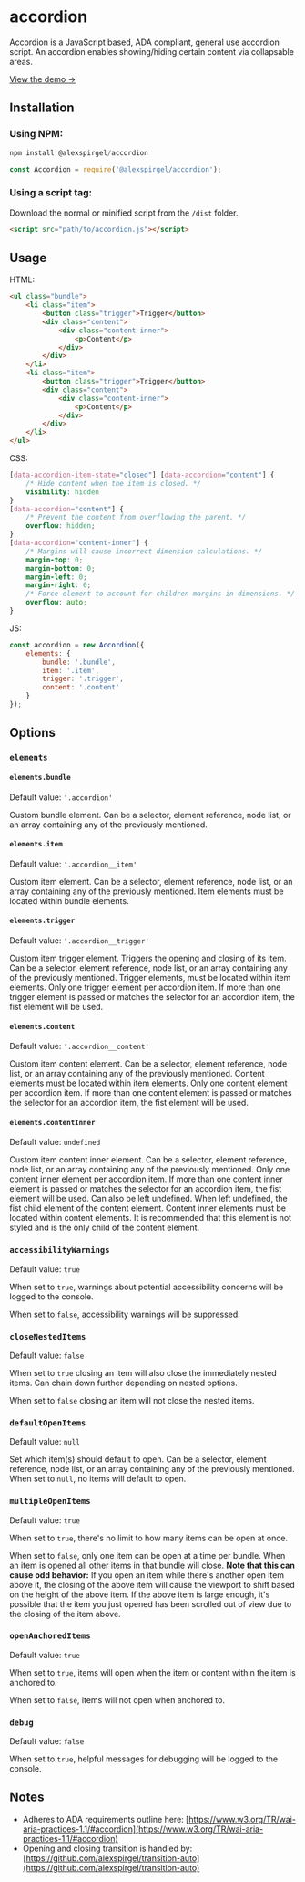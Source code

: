 # accordion

Accordion is a JavaScript based, ADA compliant, general use accordion script. An accordion enables showing/hiding certain content via collapsable areas.

<a href="http://alexanderspirgel.com/accordion/demo" target="_blank">View the demo →</a>

## Installation

### Using NPM:

```js
npm install @alexspirgel/accordion
```

```js
const Accordion = require('@alexspirgel/accordion');
```

### Using a script tag:

Download the normal or minified script from the `/dist` folder.

```html
<script src="path/to/accordion.js"></script>
```

## Usage

HTML:
```html
<ul class="bundle">
	<li class="item">
		<button class="trigger">Trigger</button>
		<div class="content">
			<div class="content-inner">
				<p>Content</p>
			</div>
		</div>
	</li>
	<li class="item">
		<button class="trigger">Trigger</button>
		<div class="content">
			<div class="content-inner">
				<p>Content</p>
			</div>
		</div>
	</li>
</ul>
```

CSS:
```css
[data-accordion-item-state="closed"] [data-accordion="content"] {
	/* Hide content when the item is closed. */
	visibility: hidden
}
[data-accordion="content"] {
	/* Prevent the content from overflowing the parent. */
	overflow: hidden;
}
[data-accordion="content-inner"] {
	/* Margins will cause incorrect dimension calculations. */
	margin-top: 0;
	margin-bottom: 0;
	margin-left: 0;
	margin-right: 0;
	/* Force element to account for children margins in dimensions. */
	overflow: auto;
}
```

JS:
```js
const accordion = new Accordion({
	elements: {
		bundle: '.bundle',
		item: '.item',
		trigger: '.trigger',
		content: '.content'
	}
});
```

## Options
### `elements`
#### `elements.bundle`
Default value: `'.accordion'`

Custom bundle element. Can be a selector, element reference, node list, or an array containing any of the previously mentioned.

#### `elements.item`
Default value: `'.accordion__item'`

Custom item element. Can be a selector, element reference, node list, or an array containing any of the previously mentioned. Item elements must be located within bundle elements.

#### `elements.trigger`
Default value: `'.accordion__trigger'`

Custom item trigger element. Triggers the opening and closing of its item. Can be a selector, element reference, node list, or an array containing any of the previously mentioned. Trigger elements, must be located within item elements. Only one trigger element per accordion item. If more than one trigger element is passed or matches the selector for an accordion item, the fist element will be used.

#### `elements.content`
Default value: `'.accordion__content'`

Custom item content element. Can be a selector, element reference, node list, or an array containing any of the previously mentioned. Content elements must be located within item elements. Only one content element per accordion item. If more than one content element is passed or matches the selector for an accordion item, the fist element will be used.

#### `elements.contentInner`
Default value: `undefined`

Custom item content inner element. Can be a selector, element reference, node list, or an array containing any of the previously mentioned. Only one content inner element per accordion item. If more than one content inner element is passed or matches the selector for an accordion item, the fist element will be used. Can also be left undefined. When left undefined, the fist child element of the content element. Content inner elements must be located within content elements. It is recommended that this element is not styled and is the only child of the content element.

### `accessibilityWarnings`
Default value: `true`

When set to `true`, warnings about potential accessibility concerns will be logged to the console.

When set to `false`, accessibility warnings will be suppressed.

### `closeNestedItems`
Default value: `false`

When set to `true` closing an item will also close the immediately nested items. Can chain down further depending on nested options.

When set to `false` closing an item will not close the nested items.

### `defaultOpenItems`
Default value: `null`

Set which item(s) should default to open. Can be a selector, element reference, node list, or an array containing any of the previously mentioned. When set to `null`, no items will default to open.

### `multipleOpenItems`
Default value: `true`

When set to `true`, there's no limit to how many items can be open at once.

When set to `false`, only one item can be open at a time per bundle. When an item is opened all other items in that bundle will close. **Note that this can cause odd behavior:** If you open an item while there's another open item above it, the closing of the above item will cause the viewport to shift based on the height of the above item. If the above item is large enough, it's possible that the item you just opened has been scrolled out of view due to the closing of the item above.

### `openAnchoredItems`
Default value: `true`

When set to `true`, items will open when the item or content within the item is anchored to.

When set to `false`, items will not open when anchored to.

### `debug`
Default value: `false`

When set to `true`, helpful messages for debugging will be logged to the console.

## Notes
* Adheres to ADA requirements outline here: [https://www.w3.org/TR/wai-aria-practices-1.1/#accordion](https://www.w3.org/TR/wai-aria-practices-1.1/#accordion)
* Opening and closing transition is handled by: [https://github.com/alexspirgel/transition-auto](https://github.com/alexspirgel/transition-auto)